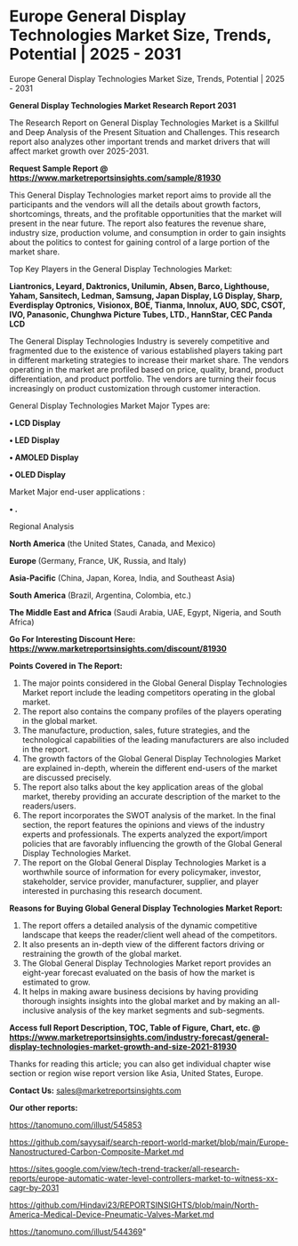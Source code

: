 # Europe General Display Technologies Market Size, Trends, Potential | 2025 - 2031
 Europe General Display Technologies Market Size, Trends, Potential | 2025 - 2031

<strong>General Display Technologies Market Research Report 2031</strong>

The Research Report on General Display Technologies Market is a Skillful and Deep Analysis of the Present Situation and Challenges. This research report also analyzes other important trends and market drivers that will affect market growth over 2025-2031.

<strong>Request Sample Report @ <a href=https://www.marketreportsinsights.com/sample/81930>https://www.marketreportsinsights.com/sample/81930</a></strong>

This General Display Technologies market report aims to provide all the participants and the vendors will all the details about growth factors, shortcomings, threats, and the profitable opportunities that the market will present in the near future. The report also features the revenue share, industry size, production volume, and consumption in order to gain insights about the politics to contest for gaining control of a large portion of the market share.

Top Key Players in the General Display Technologies Market:

<strong>Liantronics, Leyard, Daktronics, Unilumin, Absen, Barco, Lighthouse, Yaham, Sansitech, Ledman, Samsung, Japan Display, LG Display, Sharp, Everdisplay Optronics, Visionox, BOE, Tianma, Innolux, AUO, SDC, CSOT, IVO, Panasonic, Chunghwa Picture Tubes, LTD., HannStar, CEC Panda LCD</strong>

The General Display Technologies Industry is severely competitive and fragmented due to the existence of various established players taking part in different marketing strategies to increase their market share. The vendors operating in the market are profiled based on price, quality, brand, product differentiation, and product portfolio. The vendors are turning their focus increasingly on product customization through customer interaction.

General Display Technologies Market Major Types are:

<strong>• LCD Display

• LED Display

• AMOLED Display

• OLED Display</strong>

Market Major end-user applications :

<strong>• .</strong>

Regional Analysis

</u><strong><b>North America</b></strong> (the United States, Canada, and Mexico)

<strong><b>Europe </b></strong>(Germany, France, UK, Russia, and Italy)

<strong><b>Asia-Pacific</b></strong> (China, Japan, Korea, India, and Southeast Asia)

<strong><b>South America</b></strong> (Brazil, Argentina, Colombia, etc.)

<strong><b>The Middle East and Africa</b></strong> (Saudi Arabia, UAE, Egypt, Nigeria, and South Africa)

<strong>Go For Interesting Discount Here: <a href=https://www.marketreportsinsights.com/discount/81930>https://www.marketreportsinsights.com/discount/81930</a></strong>

<strong>Points Covered in The Report:</strong>
<ol>
  <li>The major points considered in the Global General Display Technologies Market report include the leading competitors operating in the global market.</li>
  <li>The report also contains the company profiles of the players operating in the global market.</li>
  <li>The manufacture, production, sales, future strategies, and the technological capabilities of the leading manufacturers are also included in the report.</li>
  <li>The growth factors of the Global General Display Technologies Market are explained in-depth, wherein the different end-users of the market are discussed precisely.</li>
  <li>The report also talks about the key application areas of the global market, thereby providing an accurate description of the market to the readers/users.</li>
  <li>The report incorporates the SWOT analysis of the market. In the final section, the report features the opinions and views of the industry experts and professionals. The experts analyzed the export/import policies that are favorably influencing the growth of the Global General Display Technologies Market.</li>
  <li>The report on the Global General Display Technologies Market is a worthwhile source of information for every policymaker, investor, stakeholder, service provider, manufacturer, supplier, and player interested in purchasing this research document.</li>
</ol>
<strong>Reasons for Buying Global General Display Technologies Market Report:</strong>

<ol>
  <li>The report offers a detailed analysis of the dynamic competitive landscape that keeps the reader/client well ahead of the competitors.</li>
  <li>It also presents an in-depth view of the different factors driving or restraining the growth of the global market.</li>
  <li>The Global General Display Technologies Market report provides an eight-year forecast evaluated on the basis of how the market is estimated to grow.</li>
  <li>It helps in making aware business decisions by having providing thorough insights insights into the global market and by making an all-inclusive analysis of the key market segments and sub-segments.</li>
</ol>
<strong>Access full Report Description, TOC, Table of Figure, Chart, etc. @ <a href=https://www.marketreportsinsights.com/industry-forecast/general-display-technologies-market-growth-and-size-2021-81930>https://www.marketreportsinsights.com/industry-forecast/general-display-technologies-market-growth-and-size-2021-81930</a></strong>


Thanks for reading this article; you can also get individual chapter wise section or region wise report version like Asia, United States, Europe.

<strong>Contact Us:</strong>
sales@marketreportsinsights.com

<strong>Our other reports:</strong>

<a href=https://tanomuno.com/illust/545853>https://tanomuno.com/illust/545853</a>

<a href=https://github.com/sayysaif/search-report-world-market/blob/main/Europe-Nanostructured-Carbon-Composite-Market.md>https://github.com/sayysaif/search-report-world-market/blob/main/Europe-Nanostructured-Carbon-Composite-Market.md</a>

<a href=https://sites.google.com/view/tech-trend-tracker/all-research-reports/europe-automatic-water-level-controllers-market-to-witness-xx-cagr-by-2031>https://sites.google.com/view/tech-trend-tracker/all-research-reports/europe-automatic-water-level-controllers-market-to-witness-xx-cagr-by-2031</a>

<a href=https://github.com/Hindavi23/REPORTSINSIGHTS/blob/main/North-America-Medical-Device-Pneumatic-Valves-Market.md>https://github.com/Hindavi23/REPORTSINSIGHTS/blob/main/North-America-Medical-Device-Pneumatic-Valves-Market.md</a>

<a href=https://tanomuno.com/illust/544369>https://tanomuno.com/illust/544369</a>"
